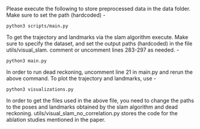 Please execute the following to store preprocessed data in the data folder. Make sure to set the path (hardcoded) - 

```
python3 scripts/main.py
```


To get the trajectory and landmarks via the slam algorithm execute. Make sure to specify the dataset, and set the output paths (hardcoded) in the file utils/visual_slam. comment or uncomment lines 283-297 as needed. -

```
python3 main.py
```

In order to run dead reckoning, uncomment line 21 in main.py and rerun the above command. To plot the trajectory and landmarks, use - 

```
python3 visualizations.py
```

In order to get the files used in the above file, you need to change the paths to the poses and landmarks obtained by the slam algorithm and dead reckoning. utils/visual_slam_no_correlation.py stores the code for the ablation studies mentioned in the paper.
